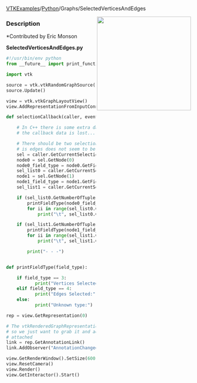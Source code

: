 [VTKExamples](/home/)/[Python](/Python)/Graphs/SelectedVerticesAndEdges

<img align="right" src="https://github.com/lorensen/VTKExamples/blob/gh-pages/Testing/Baseline/Graphs/TestSelectedVerticesAndEdges.png?raw=true" width="256" />

### Description
[]([File:VTK_Examples_Python_Graphs_SelectedVerticesAndEdges.png])

*Contributed by Eric Monson

**SelectedVerticesAndEdges.py**
```python
#!/usr/bin/env python
from __future__ import print_function

import vtk

source = vtk.vtkRandomGraphSource()
source.Update()

view = vtk.vtkGraphLayoutView()
view.AddRepresentationFromInputConnection(source.GetOutputPort())

def selectionCallback(caller, event):

    # In C++ there is some extra data passed to the callback, but in Python
    # the callback data is lost...

    # There should be two selection nodes, but which one is vertices and which
    # is edges does not seem to be guaranteed...
    sel = caller.GetCurrentSelection()
    node0 = sel.GetNode(0)
    node0_field_type = node0.GetFieldType()
    sel_list0 = caller.GetCurrentSelection().GetNode(0).GetSelectionList()
    node1 = sel.GetNode(1)
    node1_field_type = node1.GetFieldType()
    sel_list1 = caller.GetCurrentSelection().GetNode(1).GetSelectionList()

    if (sel_list0.GetNumberOfTuples() > 0):
        printFieldType(node0_field_type)
        for ii in range(sel_list0.GetNumberOfTuples()):
            print("\t", sel_list0.GetValue(ii))

    if (sel_list1.GetNumberOfTuples() > 0):
        printFieldType(node1_field_type)
        for ii in range(sel_list1.GetNumberOfTuples()):
            print("\t", sel_list1.GetValue(ii))

        print("- - -")


def printFieldType(field_type):

    if field_type == 3:
           print("Vertices Selected:")
    elif field_type == 4:
           print("Edges Selected:")
    else:
           print("Unknown type:")

rep = view.GetRepresentation(0)

# The vtkRenderedGraphRepresentation should already have a vtkAnnotationLink,
# so we just want to grab it and add an observer with our callback function
# attached
link = rep.GetAnnotationLink()
link.AddObserver("AnnotationChangedEvent", selectionCallback)

view.GetRenderWindow().SetSize(600, 600)
view.ResetCamera()
view.Render()
view.GetInteractor().Start()
```
